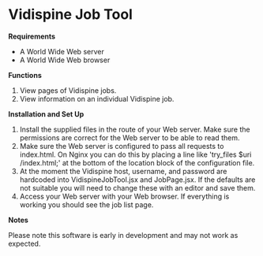 # Vidispine Job Tool

**Requirements**

- A World Wide Web server
- A World Wide Web browser

**Functions**

1. View pages of Vidispine jobs.
2. View information on an individual Vidispine job.

**Installation and Set Up**

1. Install the supplied files in the route of your Web server. Make sure the permissions are correct for the Web server to be able to read them.
2. Make sure the Web server is configured to pass all requests to index.html. On Nginx you can do this by placing a line like 'try_files $uri /index.html;' at the bottom of the location block of the configuration file.
3. At the moment the Vidispine host, username, and password are hardcoded into VidispineJobTool.jsx and JobPage.jsx. If the defaults are not suitable you will need to change these with an editor and save them.
4. Access your Web server with your Web browser. If everything is working you should see the job list page.

**Notes**

Please note this software is early in development and may not work as expected.
